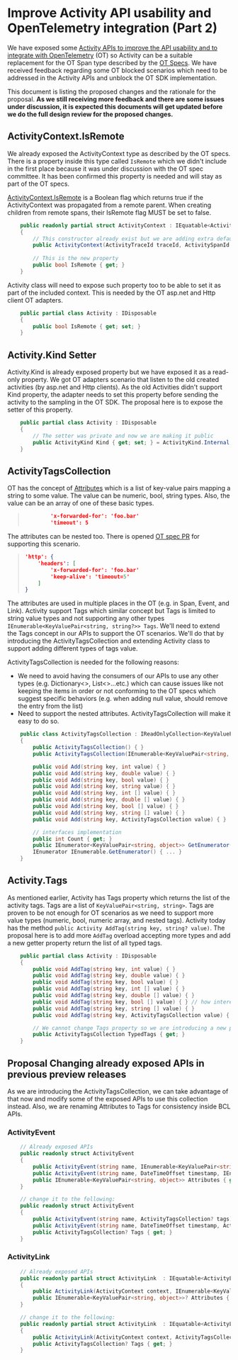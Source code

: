 # Improve Activity API usability and OpenTelemetry integration (Part 2)

We have exposed some [Activity APIs to improve the API usability and to integrate with OpenTelemetry](https://github.com/dotnet/designs/pull/98) (OT) so Activity can be a suitable replacement for the OT Span type described by the [OT Specs](https://github.com/open-telemetry/opentelemetry-specification/blob/master/specification/trace/api.md#span). We have received feedback regarding some OT blocked scenarios which need to be addressed in the Activity APIs and unblock the OT SDK implementation.

This document is listing the proposed changes and the rationale for the proposal. **As we still receiving more feedback and there are some issues under discussion, it is expected this documents will get updated before we do the full design review for the proposed changes.**

## ActivityContext.IsRemote

We already exposed the ActivityContext type as described by the OT specs. There is a property inside this type called `IsRemote` which we didn't include in the first place because it was under discussion with the OT spec committee. It has been confirmed this property is needed and will stay as part of the OT specs.

[ActivityContext.IsRemote](https://github.com/open-telemetry/opentelemetry-specification/blob/master/specification/trace/api.md#spancontext) is a Boolean flag which returns true if the ActivityContext was propagated from a remote parent. When creating children from remote spans, their IsRemote flag MUST be set to false.

```c#
    public readonly partial struct ActivityContext : IEquatable<ActivityContext>
    {
        // This constructor already exist but we are adding extra defaulted parameter for isRemote.
        public ActivityContext(ActivityTraceId traceId, ActivitySpanId spanId, ActivityTraceFlags traceFlags, string? traceState = null, isRomte = false) {...}
    
        // This is the new property 
        public bool IsRemote { get; }
    }
```

Activity class will need to expose such property too to be able to set it as part of the included context. This is needed by the OT asp.net and Http client OT adapters.

```c#
    public partial class Activity : IDisposable
    {
        public bool IsRemote { get; set; }
    }
```

## Activity.Kind Setter

Activity.Kind is already exposed property but we have exposed it as a read-only property. We got OT adapters scenario that listen to the old created activities (by asp.net and Http clients). As the old Activities didn't support Kind property, the adapter needs to set this property before sending the activity to the sampling in the OT SDK. The proposal here is to expose the setter of this property.

```c#
    public partial class Activity : IDisposable
    {
        // The setter was private and now we are making it public
        public ActivityKind Kind { get; set; } = ActivityKind.Internal;
    }
```

## ActivityTagsCollection

OT has the concept of [Attributes](https://github.com/open-telemetry/opentelemetry-specification/blob/master/specification/trace/api.md#set-attributes) which is a list of key-value pairs mapping a string to some value. The value can be numeric, bool, string types. Also, the value can be an array of one of these basic types. 

> ```json
>         'x-forwarded-for': 'foo.bar'
>         'timeout': 5
> ```

The attributes can be nested too. There is opened [OT spec PR](https://github.com/open-telemetry/opentelemetry-specification/pull/596) for supporting this scenario.

> ```json
> 'http': {
>     'headers': [
>         'x-forwarded-for': 'foo.bar'
>         'keep-alive': 'timeout=5'
>     ]
> }
> ```

The attributes are used in multiple places in the OT (e.g. in Span, Event, and Link). Activity support Tags which similar concept but Tags is limited to string value types and not supporting any other types `IEnumerable<KeyValuePair<string, string?>> Tags`.  We'll need to extend the Tags concept in our APIs to support the OT scenarios. We'll do that by introducing the ActivityTagsCollection and extending Activity class to support adding different types of tags value.

ActivityTagsCollection is needed for the following reasons:

- We need to avoid having the consumers of our APIs to use any other types (e.g. Dictionary<>, List<>...etc.) which can cause issues like not keeping the items in order or not conforming to the OT specs which suggest specific behaviors (e.g. when adding null value, should remove the entry from the list) 
- Need to support the nested attributes. ActivityTagsCollection will make it easy to do so.

```c#
    public class ActivityTagsCollection : IReadOnlyCollection<KeyValuePair<string, object>>
    {
        public ActivityTagsCollection() { }
        public ActivityTagsCollection(IEnumerable<KeyValuePair<string, object>>) { }

        public void Add(string key, int value) { }
        public void Add(string key, double value) { }
        public void Add(string key, bool value) { }
        public void Add(string key, string value) { }
        public void Add(string key, int [] value) { }
        public void Add(string key, double [] value) { }
        public void Add(string key, bool [] value) { }
        public void Add(string key, string [] value) { }
        public void Add(string key, ActivityTagsCollection value) { }

        // interfaces implementation
        public int Count { get; }
        public IEnumerator<KeyValuePair<string, object>> GetEnumerator() { ... }
        IEnumerator IEnumerable.GetEnumerator() { ... }
    }
```

## Activity.Tags

As mentioned earlier, Activity has Tags property which returns the list of the activity tags. Tags are a list of `KeyValuePair<string, string>`. Tags are proven to be not enough for OT scenarios as we need to support more value types (numeric, bool, numeric array, and nested tags). Activity today has the method `public Activity AddTag(string key, string? value)`. The proposal here is to add more `AddTag` overload accepting more types and add a new getter property return the list of all typed tags. 

```C#
    public partial class Activity : IDisposable
    {
        public void AddTag(string key, int value) { }
        public void AddTag(string key, double value) { }
        public void AddTag(string key, bool value) { }
        public void AddTag(string key, int [] value) { }
        public void AddTag(string key, double [] value) { }
        public void AddTag(string key, bool [] value) { } // how interesting this one?
        public void AddTag(string key, string [] value) { }
        public void AddTag(string key, ActivityTagsCollection value) { }

        // We cannot change Tags property so we are introducing a new property with a new name
        public ActivityTagsCollection TypedTags { get; }
    }
```

## Proposal Changing already exposed APIs in previous preview releases

As we are introducing the ActivityTagsCollection, we can take advantage of that now and modify some of the exposed APIs to use this collection instead. Also, we are renaming Attributes to Tags for consistency inside BCL APIs.

### ActivityEvent

```C#
    // Already exposed APIs
    public readonly struct ActivityEvent
    {
        public ActivityEvent(string name, IEnumerable<KeyValuePair<string, object>>? attributes)
        public ActivityEvent(string name, DateTimeOffset timestamp, IEnumerable<KeyValuePair<string, object>>? attributes)
        public IEnumerable<KeyValuePair<string, object>> Attributes { get; }
    }

    // change it to the following:
    public readonly struct ActivityEvent
    {
        public ActivityEvent(string name, ActivityTagsCollection? tags)
        public ActivityEvent(string name, DateTimeOffset timestamp, ActivityTagsCollection? tags)
        public ActivityTagsCollection? Tags { get; }
    }
```

### ActivityLink

```C#
    // Already exposed APIs
    public readonly partial struct ActivityLink  : IEquatable<ActivityLink>
    {
        public ActivityLink(ActivityContext context, IEnumerable<KeyValuePair<string, object>>? attributes)
        public IEnumerable<KeyValuePair<string, object>>? Attributes { get; }
    }

    // change it to the following:
    public readonly partial struct ActivityLink  : IEquatable<ActivityLink>
    {
        public ActivityLink(ActivityContext context, ActivityTagsCollection? tags)
        public ActivityTagsCollection? Tags { get; }
    }
```
